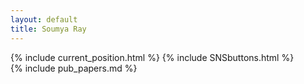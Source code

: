 ```yaml
---
layout: default
title: Soumya Ray
---
```


{% include current_position.html %}
{% include SNSbuttons.html %}
<br>
{% include pub_papers.md %}
